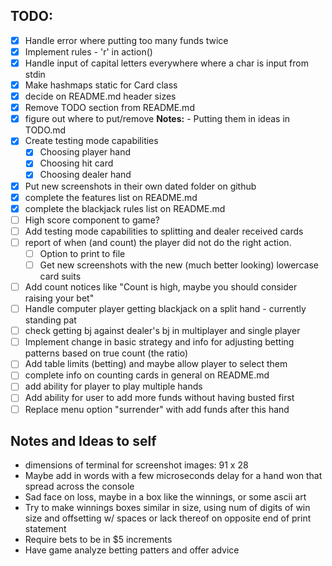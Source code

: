 ## TODO:

- [x] Handle error where putting too many funds twice
- [x] Implement rules - 'r' in action()
- [x] Handle input of capital letters everywhere where a char is input from stdin
- [x] Make hashmaps static for Card class
- [x] decide on README.md header sizes
- [x] Remove TODO section from README.md
- [x] figure out where to put/remove **Notes:** - Putting them in ideas in TODO.md
- [x] Create testing mode capabilities
    - [x] Choosing player hand
    - [x] Choosing hit card
    - [x] Choosing dealer hand
- [x] Put new screenshots in their own dated folder on github 
- [x] complete the features list on README.md
- [x] complete the blackjack rules list on README.md
- [ ] High score component to game?
- [ ] Add testing mode capabilities to splitting and dealer received cards
- [ ] report of when (and count) the player did not do the right action. 
    - [ ] Option to print to file
    - [ ] Get new screenshots with the new (much better looking) lowercase card suits
- [ ] Add count notices like "Count is high, maybe you should consider raising your bet"
- [ ] Handle computer player getting blackjack on a split hand - currently standing pat
- [ ] check getting bj against dealer's bj in multiplayer and single player
- [ ] Implement change in basic strategy and info for adjusting betting patterns based on true count (the ratio)
- [ ] Add table limits (betting) and maybe allow player to select them
- [ ] complete info on counting cards in general on README.md
- [ ] add ability for player to play multiple hands
- [ ] Add ability for user to add more funds without having busted first
- [ ] Replace menu option "surrender" with add funds after this hand
    
## Notes and Ideas to self

- dimensions of terminal for screenshot images: 91 x 28
- Maybe add in words with a few microseconds delay for a hand won that spread across the console
- Sad face on loss, maybe in a box like the winnings, or some ascii art
- Try to make winnings boxes similar in size, using num of digits of win size and offsetting w/ spaces or lack thereof on opposite end of print statement
- Require bets to be in $5 increments
- Have game analyze betting patters and offer advice